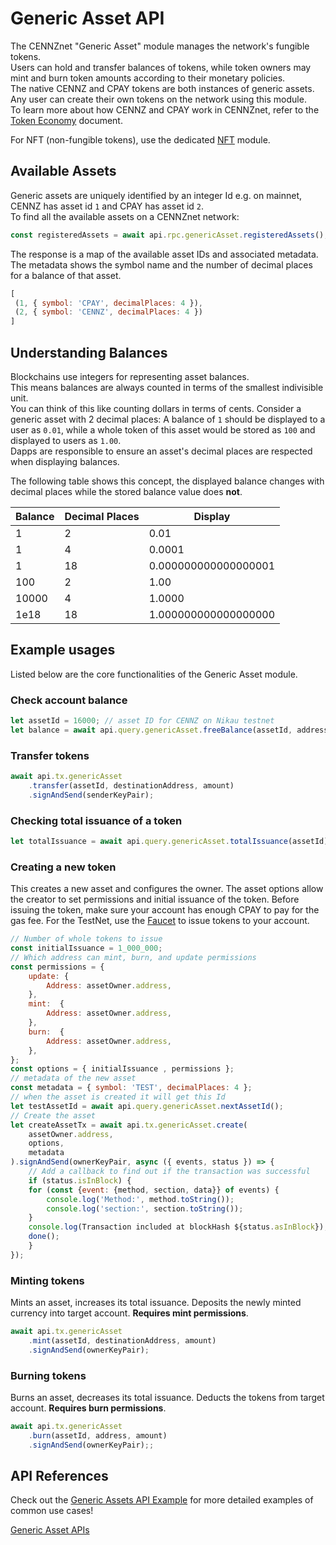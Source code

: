 # Generic Asset API

The CENNZnet "Generic Asset" module manages the network's fungible tokens.  
Users can hold and transfer balances of tokens, while token owners may mint and burn token amounts according to their monetary policies.  
The native CENNZ and CPAY tokens are both instances of generic assets.  
Any user can create their own tokens on the network using this module.  
To learn more about how CENNZ and CPAY work in CENNZnet, refer to the [Token Economy](/dapp-development-guides/Token-Economy) document.  

For NFT (non-fungible tokens), use the dedicated [NFT](runtime-modules/NFT) module. 

## Available Assets
Generic assets are uniquely identified by an integer Id e.g. on mainnet, CENNZ has asset id `1` and CPAY has asset id `2`.  
To find all the available assets on a CENNZnet network:
```js
const registeredAssets = await api.rpc.genericAsset.registeredAssets();
```

The response is a map of the available asset IDs and associated metadata. The metadata shows the symbol name and the number of decimal places for a balance of that asset.
```js
[
 (1, { symbol: 'CPAY', decimalPlaces: 4 }),
 (2, { symbol: 'CENNZ', decimalPlaces: 4 })
]
```

## Understanding Balances
Blockchains use integers for representing asset balances.  
This means balances are always counted in terms of the smallest indivisible unit.  
You can think of this like counting dollars in terms of cents.
Consider a generic asset with 2 decimal places:
A balance of `1` should be displayed to a user as `0.01`, while a whole token of this asset would be stored as `100`
and displayed to users as `1.00`.  
Dapps are responsible to ensure an asset's decimal places are respected when displaying balances.  

The following table shows this concept, the displayed balance changes with decimal places while the stored balance value does **not**.

|Balance|Decimal Places|Display|
|---|---|---|
|1|2|0.01|
|1|4|0.0001|
|1|18|0.000000000000000001|
|100|2|1.00|
|10000|4|1.0000|
|1e18|18|1.000000000000000000|

## Example usages

Listed below are the core functionalities of the Generic Asset module.

### Check account balance
```js
let assetId = 16000; // asset ID for CENNZ on Nikau testnet
let balance = await api.query.genericAsset.freeBalance(assetId, address);
```

### Transfer tokens
```js
await api.tx.genericAsset
    .transfer(assetId, destinationAddress, amount)
    .signAndSend(senderKeyPair);
```

### Checking total issuance of a token
```js
let totalIssuance = await api.query.genericAsset.totalIssuance(assetId);
```

### Creating a new token

This creates a new asset and configures the owner. The asset options allow the creator to set permissions and initial issuance of the token. Before issuing the token, make sure your account has enough CPAY to pay for the gas fee. For the TestNet, use the [Faucet](dev-tools/CENNZnet-faucet) to issue tokens to your account.

```js
// Number of whole tokens to issue
const initialIssuance = 1_000_000;
// Which address can mint, burn, and update permissions
const permissions = {
    update: {
        Address: assetOwner.address,
    },
    mint:  {
        Address: assetOwner.address,
    },
    burn:  {
        Address: assetOwner.address,
    },
};
const options = { initialIssuance , permissions };
// metadata of the new asset
const metadata = { symbol: 'TEST', decimalPlaces: 4 };
// when the asset is created it will get this Id
let testAssetId = await api.query.genericAsset.nextAssetId();
// Create the asset
let createAssetTx = await api.tx.genericAsset.create(
    assetOwner.address,
    options,
    metadata
).signAndSend(ownerKeyPair, async ({ events, status }) => {
    // Add a callback to find out if the transaction was successful
    if (status.isInBlock) {
    for (const {event: {method, section, data}} of events) {
        console.log('Method:', method.toString());
        console.log('section:', section.toString());
    }
    console.log(Transaction included at blockHash ${status.asInBlock});
    done();
    }
});
```

### Minting tokens

Mints an asset, increases its total issuance. Deposits the newly minted currency into target account. **Requires mint permissions**.

```js
await api.tx.genericAsset
    .mint(assetId, destinationAddress, amount)
    .signAndSend(ownerKeyPair);
```

### Burning tokens

Burns an asset, decreases its total issuance. Deducts the tokens from target account. **Requires burn permissions**.
```js
await api.tx.genericAsset
    .burn(assetId, address, amount)
    .signAndSend(ownerKeyPair);;
```

## API References
Check out the [Generic Assets API Example](CENNZnet-API/Examples/API-examples-Generic-Assets) for more detailed examples of common use cases!

[Generic Asset APIs](https://raw.githubusercontent.com/cennznet/api.js/develop/docs/cennznet/genericAsset.md ':include :type=tsdoc')

